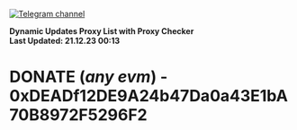 [![Telegram channel](https://img.shields.io/endpoint?url=https://runkit.io/damiankrawczyk/telegram-badge/branches/master?url=https://t.me/n4z4v0d)](https://t.me/n4z4v0d) 

**Dynamic Updates Proxy List with Proxy Checker**  
**Last Updated: 21.12.23 00:13**

# DONATE (_any evm_) - 0xDEADf12DE9A24b47Da0a43E1bA70B8972F5296F2

